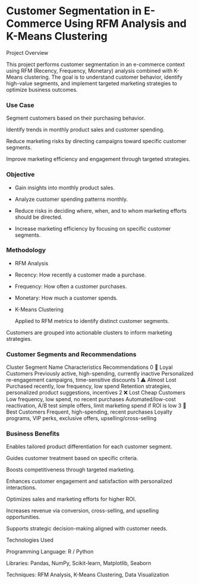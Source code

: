 # Customer Segmentation in E-Commerce Using RFM Analysis and K-Means Clustering

Project Overview

This project performs customer segmentation in an e-commerce context using RFM (Recency, Frequency, Monetary) analysis combined with K-Means clustering. The goal is to understand customer behavior, identify high-value segments, and implement targeted marketing strategies to optimize business outcomes.

### Use Case

Segment customers based on their purchasing behavior.

Identify trends in monthly product sales and customer spending.

Reduce marketing risks by directing campaigns toward specific customer segments.

Improve marketing efficiency and engagement through targeted strategies.

### Objective

- Gain insights into monthly product sales.

- Analyze customer spending patterns monthly.

- Reduce risks in deciding where, when, and to whom marketing efforts should be directed.

- Increase marketing efficiency by focusing on specific customer segments.

### Methodology

- RFM Analysis

- Recency: How recently a customer made a purchase.

- Frequency: How often a customer purchases.

- Monetary: How much a customer spends.

- K-Means Clustering

  Applied to RFM metrics to identify distinct customer segments.

Customers are grouped into actionable clusters to inform marketing strategies.

### Customer Segments and Recommendations
Cluster	Segment Name	Characteristics	Recommendations
0 💚	Loyal Customers	Previously active, high-spending, currently inactive	Personalized re-engagement campaigns, time-sensitive discounts
1 ⚠️	Almost Lost	Purchased recently, low frequency, low spend	Retention strategies, personalized product suggestions, incentives
2 ❌	Lost Cheap Customers	Low frequency, low spend, no recent purchases	Automated/low-cost reactivation, A/B test simple offers, limit marketing spend if ROI is low
3 🥇	Best Customers	Frequent, high-spending, recent purchases	Loyalty programs, VIP perks, exclusive offers, upselling/cross-selling

### Business Benefits

Enables tailored product differentiation for each customer segment.

Guides customer treatment based on specific criteria.

Boosts competitiveness through targeted marketing.

Enhances customer engagement and satisfaction with personalized interactions.

Optimizes sales and marketing efforts for higher ROI.

Increases revenue via conversion, cross-selling, and upselling opportunities.

Supports strategic decision-making aligned with customer needs.

Technologies Used

Programming Language: R / Python

Libraries: Pandas, NumPy, Scikit-learn, Matplotlib, Seaborn

Techniques: RFM Analysis, K-Means Clustering, Data Visualization
